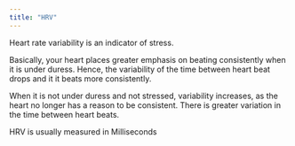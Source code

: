```yaml
---
title: "HRV"
---
```


Heart rate variability is an indicator of stress.

Basically, your heart places greater emphasis on beating consistently when it is under duress. Hence, the variability of the time between heart beat drops and it it beats more consistently.

When it is not under duress and not stressed, variability increases, as the heart no longer has a reason to be consistent. There is greater variation in the time between heart beats.

HRV is usually measured in Milliseconds
